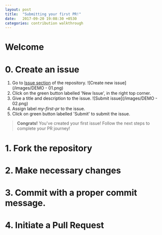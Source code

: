 ```yaml
---
layout: post
title:  "Submitting your first PR!"
date:   2017-09-20 19:08:30 +0530
categories: contribution walkthrough 
---
```


# Welcome

# 0. Create an issue
1. Go to [Issue section](https://github.com/sushant-j/my-first-pull-request/issues) of the repository.
![Create new issue](/images/DEMO - 01.png)
2. Click on the green button labelled 'New Issue', in the right top corner.
3. Give a title and description to the issue. 
![Submit issue](/images/DEMO - 02.png)
1. Assign label _my-first-pr_ to the issue. 
1. Click on green button labelled 'Submit' to submit the issue.    
 
> **Congrats!** You've created your first issue! Follow the next steps to complete your PR journey! 

# 1. Fork the repository

# 2. Make necessary changes

# 3. Commit with a proper commit message.

# 4. Initiate a Pull Request